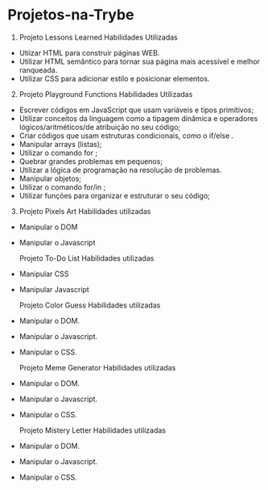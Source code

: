 # Projetos-na-Trybe
1.  Projeto Lessons Learned
Habilidades Utilizadas
- Utiizar HTML para construir páginas WEB.
- Utilizar HTML semântico para tornar sua página mais acessível e melhor ranqueada.
- Utilizar CSS para adicionar estilo e posicionar elementos.

2.  Projeto Playground Functions
Habilidades Utilizadas
- Escrever códigos em JavaScript que usam variáveis e tipos primitivos;
- Utilizar conceitos da linguagem como a tipagem dinâmica e operadores lógicos/aritméticos/de atribuição no seu código;
- Criar códigos que usam estruturas condicionais, como o if/else .
- Manipular arrays (listas);
- Utilizar o comando for ;
- Quebrar grandes problemas em pequenos;
- Utilizar a lógica de programação na resolução de problemas.
- Manipular objetos;
- Utilizar o comando for/in ;
- Utilizar funções para organizar e estruturar o seu código;

3.  Projeto Pixels Art
Habilidades utilizadas
- Manipular o DOM
- Manipular o Javascript

    Projeto To-Do List
Habilidades utilizadas
- Manipular CSS
- Manipular Javascript

    Projeto Color Guess
Habilidades utilizadas
- Manipular o DOM.
- Manipular o Javascript.
- Manipular o CSS.

    Projeto Meme Generator
Habilidades utilizadas
- Manipular o DOM.
- Manipular o Javascript.
- Manipular o CSS.

    Projeto Mistery Letter
Habilidades utilizadas
- Manipular o DOM.
- Manipular o Javascript.
- Manipular o CSS.